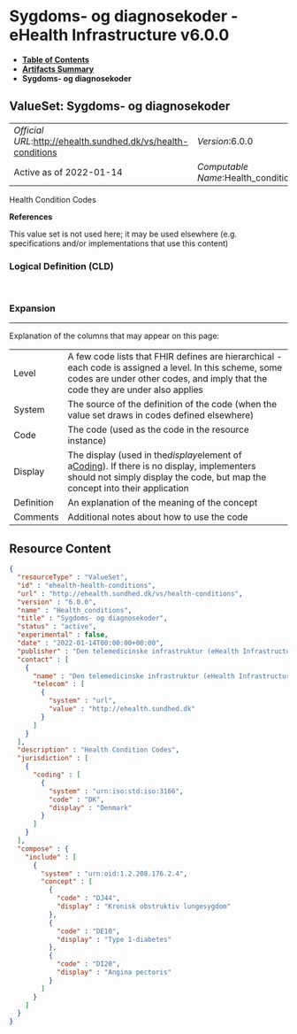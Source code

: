 # Sygdoms- og diagnosekoder - eHealth Infrastructure v6.0.0

* [**Table of Contents**](toc.md)
* [**Artifacts Summary**](artifacts.md)
* **Sygdoms- og diagnosekoder**

## ValueSet: Sygdoms- og diagnosekoder 

| | |
| :--- | :--- |
| *Official URL*:http://ehealth.sundhed.dk/vs/health-conditions | *Version*:6.0.0 |
| Active as of 2022-01-14 | *Computable Name*:Health_conditions |

 
Health Condition Codes 

 **References** 

This value set is not used here; it may be used elsewhere (e.g. specifications and/or implementations that use this content)

### Logical Definition (CLD)

 

### Expansion

-------

 Explanation of the columns that may appear on this page: 

| | |
| :--- | :--- |
| Level | A few code lists that FHIR defines are hierarchical - each code is assigned a level. In this scheme, some codes are under other codes, and imply that the code they are under also applies |
| System | The source of the definition of the code (when the value set draws in codes defined elsewhere) |
| Code | The code (used as the code in the resource instance) |
| Display | The display (used in the*display*element of a[Coding](http://hl7.org/fhir/R4/datatypes.html#Coding)). If there is no display, implementers should not simply display the code, but map the concept into their application |
| Definition | An explanation of the meaning of the concept |
| Comments | Additional notes about how to use the code |



## Resource Content

```json
{
  "resourceType" : "ValueSet",
  "id" : "ehealth-health-conditions",
  "url" : "http://ehealth.sundhed.dk/vs/health-conditions",
  "version" : "6.0.0",
  "name" : "Health_conditions",
  "title" : "Sygdoms- og diagnosekoder",
  "status" : "active",
  "experimental" : false,
  "date" : "2022-01-14T00:00:00+00:00",
  "publisher" : "Den telemedicinske infrastruktur (eHealth Infrastructure)",
  "contact" : [
    {
      "name" : "Den telemedicinske infrastruktur (eHealth Infrastructure)",
      "telecom" : [
        {
          "system" : "url",
          "value" : "http://ehealth.sundhed.dk"
        }
      ]
    }
  ],
  "description" : "Health Condition Codes",
  "jurisdiction" : [
    {
      "coding" : [
        {
          "system" : "urn:iso:std:iso:3166",
          "code" : "DK",
          "display" : "Denmark"
        }
      ]
    }
  ],
  "compose" : {
    "include" : [
      {
        "system" : "urn:oid:1.2.208.176.2.4",
        "concept" : [
          {
            "code" : "DJ44",
            "display" : "Kronisk obstruktiv lungesygdom"
          },
          {
            "code" : "DE10",
            "display" : "Type 1-diabetes"
          },
          {
            "code" : "DI20",
            "display" : "Angina pectoris"
          }
        ]
      }
    ]
  }
}

```
